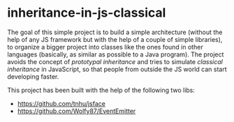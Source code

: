 # inheritance-in-js-classical

The goal of this simple project is to build a simple architecture (without the help of any JS framework but with the help of a couple of simple libraries), to organize a bigger project into classes like the ones found in other languages (basically, as similar as possible to a Java program). The project avoids the concept of _prototypal inheritance_ and tries to simulate _classical inheritance_ in JavaScript, so that people from outside the JS world can start developing faster.

This project has been built with the help of the following two libs:

* https://github.com/tnhu/jsface
* https://github.com/Wolfy87/EventEmitter
